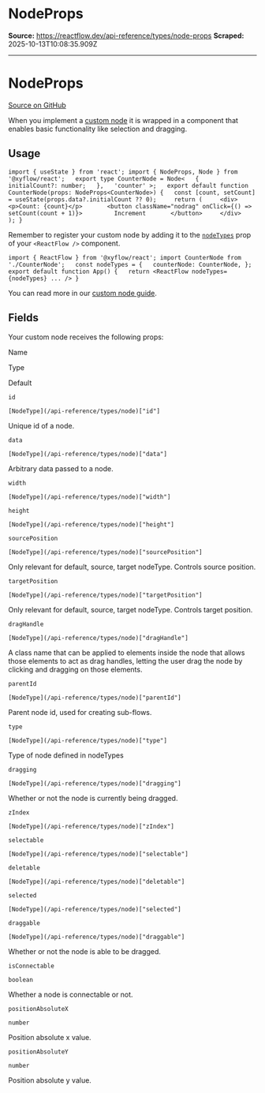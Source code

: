 # NodeProps

**Source:** https://reactflow.dev/api-reference/types/node-props
**Scraped:** 2025-10-13T10:08:35.909Z

---

# NodeProps<T>

[Source on GitHub](https://github.com/xyflow/xyflow/blob/main/packages/system/src/types/nodes.ts/#L89) 

When you implement a [custom node](/learn/customization/custom-nodes) it is wrapped in a component that enables basic functionality like selection and dragging.

## Usage[](#usage)

`import { useState } from 'react'; import { NodeProps, Node } from '@xyflow/react';   export type CounterNode = Node<   {     initialCount?: number;   },   'counter' >;   export default function CounterNode(props: NodeProps<CounterNode>) {   const [count, setCount] = useState(props.data?.initialCount ?? 0);     return (     <div>       <p>Count: {count}</p>       <button className="nodrag" onClick={() => setCount(count + 1)}>         Increment       </button>     </div>   ); }`

Remember to register your custom node by adding it to the [`nodeTypes`](/api-reference/react-flow#nodetypes) prop of your `<ReactFlow />` component.

`import { ReactFlow } from '@xyflow/react'; import CounterNode from './CounterNode';   const nodeTypes = {   counterNode: CounterNode, };   export default function App() {   return <ReactFlow nodeTypes={nodeTypes} ... /> }`

You can read more in our [custom node guide](/learn/customization/custom-nodes).

## Fields[](#fields)

Your custom node receives the following props:

Name

Type

Default

[](#id)`id`

`[NodeType](/api-reference/types/node)["id"]`

Unique id of a node.

[](#data)`data`

`[NodeType](/api-reference/types/node)["data"]`

Arbitrary data passed to a node.

[](#width)`width`

`[NodeType](/api-reference/types/node)["width"]`

[](#height)`height`

`[NodeType](/api-reference/types/node)["height"]`

[](#sourceposition)`sourcePosition`

`[NodeType](/api-reference/types/node)["sourcePosition"]`

Only relevant for default, source, target nodeType. Controls source position.

[](#targetposition)`targetPosition`

`[NodeType](/api-reference/types/node)["targetPosition"]`

Only relevant for default, source, target nodeType. Controls target position.

[](#draghandle)`dragHandle`

`[NodeType](/api-reference/types/node)["dragHandle"]`

A class name that can be applied to elements inside the node that allows those elements to act as drag handles, letting the user drag the node by clicking and dragging on those elements.

[](#parentid)`parentId`

`[NodeType](/api-reference/types/node)["parentId"]`

Parent node id, used for creating sub-flows.

[](#type)`type`

`[NodeType](/api-reference/types/node)["type"]`

Type of node defined in nodeTypes

[](#dragging)`dragging`

`[NodeType](/api-reference/types/node)["dragging"]`

Whether or not the node is currently being dragged.

[](#zindex)`zIndex`

`[NodeType](/api-reference/types/node)["zIndex"]`

[](#selectable)`selectable`

`[NodeType](/api-reference/types/node)["selectable"]`

[](#deletable)`deletable`

`[NodeType](/api-reference/types/node)["deletable"]`

[](#selected)`selected`

`[NodeType](/api-reference/types/node)["selected"]`

[](#draggable)`draggable`

`[NodeType](/api-reference/types/node)["draggable"]`

Whether or not the node is able to be dragged.

[](#isconnectable)`isConnectable`

`boolean`

Whether a node is connectable or not.

[](#positionabsolutex)`positionAbsoluteX`

`number`

Position absolute x value.

[](#positionabsolutey)`positionAbsoluteY`

`number`

Position absolute y value.